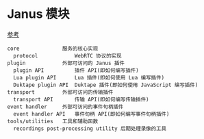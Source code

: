 # Janus 模块

[参考](https://janus.conf.meetecho.com/docs/modules.html)

```text
core              服务的核心实现
  protocol            WebRTC 协议的实现
plugin            外部可访问的 Janus 插件
  plugin API          插件 API(即如何编写插件)
  Lua plugin API      Lua 插件(即如何使用 Lua 编写插件)
  Duktape plugin API  Duktape 插件(即如何使用 JavaScript 编写插件)
transport         外部可访问的传输插件
  transport API       传输 API(即如何编写传输插件)
event handler     外部可访问的事件句柄插件
  event handler API   事件句柄 API(即如何编写事件句柄插件)
tools/utilities   工具和辅助函数
  recordings post-processing utility 后期处理录像的工具
```
